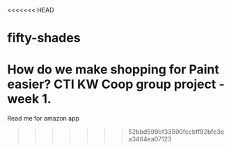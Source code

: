 <<<<<<< HEAD
# fifty-shades
How do we make shopping for Paint easier? CTI KW Coop group project - week 1.
=======
Read me for amazon app
>>>>>>> 52bbd599bf33590fccbff92bfe3ea3464ea07123
